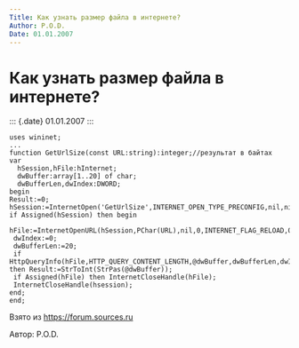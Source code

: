 ```yaml
---
Title: Как узнать размер файла в интернете?
Author: P.O.D.
Date: 01.01.2007
---
```



Как узнать размер файла в интернете?
====================================

::: {.date}
01.01.2007
:::

    uses wininet;
    ...
    function GetUrlSize(const URL:string):integer;//результат в байтах
    var
      hSession,hFile:hInternet;
      dwBuffer:array[1..20] of char;
      dwBufferLen,dwIndex:DWORD;
    begin
    Result:=0;
    hSession:=InternetOpen('GetUrlSize',INTERNET_OPEN_TYPE_PRECONFIG,nil,nil,0);
    if Assigned(hSession) then begin
     hFile:=InternetOpenURL(hSession,PChar(URL),nil,0,INTERNET_FLAG_RELOAD,0);
     dwIndex:=0;
     dwBufferLen:=20;
     if HttpQueryInfo(hFile,HTTP_QUERY_CONTENT_LENGTH,@dwBuffer,dwBufferLen,dwIndex) then Result:=StrToInt(StrPas(@dwBuffer));
     if Assigned(hFile) then InternetCloseHandle(hFile);
     InternetCloseHandle(hsession);
    end;
    end;

Взято из <https://forum.sources.ru>

Автор: P.O.D.
